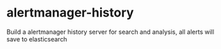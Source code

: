 # alertmanager-history
Build a alertmanager history server for search and analysis, all alerts will save to elasticsearch
